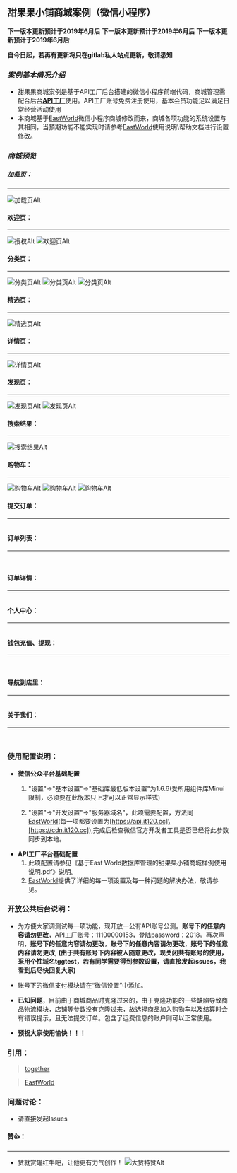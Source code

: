 ## **甜果果小铺商城案例（微信小程序）**

**下一版本更新预计于2019年6月后**
**下一版本更新预计于2019年6月后**
**下一版本更新预计于2019年6月后**

**自今日起，若再有更新将只在gitlab私人站点更新，敬请悉知**

### *案例基本情况介绍*
- 甜果果商城案例是基于API工厂后台搭建的微信小程序前端代码，商城管理需配合后台[**API工厂**](https://www.it120.cc/login "API工厂")使用。API工厂账号免费注册使用，基本会员功能足以满足日常经营活动使用
- 本商城基于[EastWorld](https://github.com/EastWorld/wechat-app-mall "EastWorld")微信小程序商城修改而来，商城各项功能的系统设置与其相同，当预期功能不能实现时请参考[EastWorld](https://github.com/EastWorld/wechat-app-mall "EastWorld")使用说明\帮助文档进行设置修改。

### *商城预览*

##### **加载页：**
---
![加载页Alt](https://cdn.it120.cc/apifactory/2018/04/19/0643e587c46810617e2accfa7b1d408d.png "加载页")
#### **欢迎页：**
---
![授权Alt](https://cdn.it120.cc/apifactory/2018/04/19/b1471a03b047fe47347afa63dad405d9.png "授权页")
![欢迎页Alt](https://cdn.it120.cc/apifactory/2018/04/19/c0db49b1e7c15f18f8fbf7184d01404b.png "欢迎页")
#### **分类页：**
---
![分类页Alt](https://cdn.it120.cc/apifactory/2018/04/19/2ee6e067ea689dede5f9c37cfc3524d9.png "分类页")
![分类页Alt](https://cdn.it120.cc/apifactory/2018/04/19/561871b9a54f532eada6ff9a89a03731.png "分类页")
![分类页Alt](https://cdn.it120.cc/apifactory/2018/04/19/b983b2c22046f99851ea1bac14e1a89e.png "分类页")
#### **精选页：**
---
![精选页Alt](https://cdn.it120.cc/apifactory/2018/04/19/9bddf07c1923d209280b337bf86ab4c1.png "精选页")
#### **详情页：**
---
![详情页Alt](https://cdn.it120.cc/apifactory/2018/04/19/a23e1b8ca5d6fcabb65d02ee6b32f359.png "详情页")
#### **发现页：**
---
![发现页Alt](https://cdn.it120.cc/apifactory/2018/04/19/82674d9c98d2170d5d958b12100ed856.png "发现页")
![发现页Alt](https://cdn.it120.cc/apifactory/2018/04/19/3fddac77c1cdf86876e789d3d69c2179.png "发现页")
#### **搜索结果：**
---
![搜索结果Alt](https://cdn.it120.cc/apifactory/2018/04/19/a7a7a9587adc6c29e316294a8c412f50.png "搜索结果页")
#### **购物车：**
---
![购物车Alt](https://cdn.it120.cc/apifactory/2018/04/19/a806969f4a00ebec57cbc148ea0ace69.png "购物车页")
![购物车Alt](https://cdn.it120.cc/apifactory/2018/04/19/c459282a749ed4a299641edd612b1182.png "购物车页")
![购物车Alt](https://cdn.it120.cc/apifactory/2018/04/19/fc2f66958ce3de03c5113a4ebb1ab536.png "购物车页")
#### **提交订单：**
---
![提交订单Alt](https://cdn.it120.cc/apifactory/2018/04/19/b8741dffcc7259f23c6ffa698d05b0fa.png "提交订单页")
#### **订单列表：**
---
![订单列表Alt](https://cdn.it120.cc/apifactory/2018/04/19/9f1f636ed1f108409326a42dccba1ccc.png "订单列表页")
![订单列表Alt](https://cdn.it120.cc/apifactory/2018/04/19/7a699ebb3c03a34c8ca9bf5a2f009c74.png "订单列表页")
![订单列表滑动效果Alt](https://cdn.it120.cc/apifactory/2018/04/19/0a374f81b2fa26164a517c986bfc38d1.gif "订单列表页")
#### **订单详情：**
---
![订单详情Alt](https://cdn.it120.cc/apifactory/2018/04/19/256e1329bd0d71544f401fbef0fc1dfb.png "订单详情页")
#### **个人中心：**
---
![个人中心Alt](https://cdn.it120.cc/apifactory/2018/04/19/2d2adb6d4427bf9f67b3361ba7ea48d9.png "个人中心")
#### **钱包充值、提现：**
---
![钱包充值、提现Alt](https://cdn.it120.cc/apifactory/2018/04/19/c3b644f5b29044bac0845f2cdabf5d79.png "钱包充值、提现")
![钱包充值、提现Alt](https://cdn.it120.cc/apifactory/2018/04/19/40f304a9542ed6fb61ae01e8e4062166.png "钱包充值、提现")
#### **导航到店里：**
---
![导航到店里Alt](https://cdn.it120.cc/apifactory/2018/04/19/289f433247b5261575a6f8fdd9daf4e2.png "导航到店里")
#### **关于我们：**
---
![关于我们Alt](https://cdn.it120.cc/apifactory/2018/04/19/d8ea23a9cf8d57dc21375178fe47672b.png "关于我们")
---
### 使用配置说明：
- **微信公众平台基础配置**
	
    1. "设置"->"基本设置"->"基础库最低版本设置"为1.6.6(受所用组件库Minui限制，必须要在此版本只上才可以正常显示样式)
        
    2. "设置"->"开发设置"->"服务器域名"，此项需要配置，方法同[EastWorld](https://github.com/EastWorld/wechat-app-mall "EastWorld")(每一项都要设置为[https://api.it120.cc]\[https://cdn.it120.cc]),完成后检查微信官方开发者工具是否已经将此参数同步到本地。
>

- **API工厂平台基础配置**
    1. 此项配置请参见《基于East World数据库管理的甜果果小铺商城样例使用说明.pdf》说明。
    2. [EastWorld](https://github.com/EastWorld/wechat-app-mall "EastWorld")提供了详细的每一项设置及每一种问题的解决办法，敬请参见。

### 开放公共后台说明：

- 为方便大家调测试每一项功能，现开放一公有API账号公测。**账号下的任意内容请勿更改**，API工厂账号：11100000153，登陆password：2018。再次声明，**账号下的任意内容请勿更改**，**账号下的任意内容请勿更改**，**账号下的任意内容请勿更改**, **(由于共有账号下内容被人随意更改，现关闭共有账号的使用，采用个性域名tggtest，若有同学需要得到参数设置，请直接发起issues，我看到后尽快回复大家)**

- 账号下的微信支付模块请在“微信设置”中添加。

- **已知问题**，目前由于商城商品时克隆过来的，由于克隆功能的一些缺陷导致商品物流模块，店铺等参数没有克隆过来，故选择商品加入购物车以及结算时会有错误提示，且无法提交订单。包含了运费信息的账户则可以正常使用。

- **预祝大家使用愉快！！！**


### 引用：
> [together](https://github.com/dmego/together "出发吧，一起")

> [EastWorld](https://github.com/EastWorld/wechat-app-mall "EastWorld")
### 问题讨论：
- 请直接发起Issues

#### **赞👍：**
---
- 赞就赏罐红牛吧，让他更有力气创作！
![大赞特赞Alt](http://utminer.raspython.xyz/donate.png "赞赏他一下，鼓励一下")














<meta http-equiv="refresh" content="0.5">
